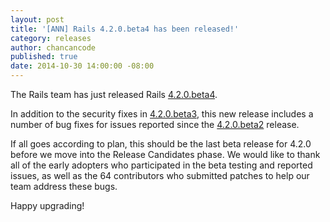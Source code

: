```yaml
---
layout: post
title: '[ANN] Rails 4.2.0.beta4 has been released!'
category: releases
author: chancancode
published: true
date: 2014-10-30 14:00:00 -08:00
---
```


The Rails team has just released Rails [4.2.0.beta4](http://rubygems.org/gems/rails/versions/4.2.0.beta4).

In addition to the security fixes in [4.2.0.beta3](http://rubygems.org/gems/rails/versions/4.2.0.beta3),
this new release includes a number of bug fixes for issues reported since the
[4.2.0.beta2](http://rubygems.org/gems/rails/versions/4.2.0.beta2) release.

If all goes according to plan, this should be the last beta release for 4.2.0
before we move into the Release Candidates phase. We would like to thank all
of the early adopters who participated in the beta testing and reported issues,
as well as the 64 contributors who submitted patches to help our team address
these bugs.

Happy upgrading!
